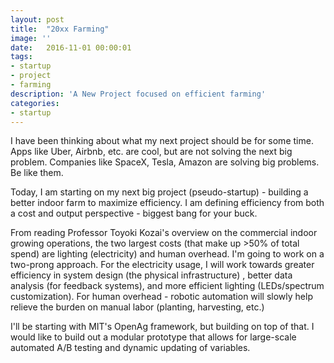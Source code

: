 ```yaml
---
layout: post
title:  "20xx Farming"
image: ''
date:   2016-11-01 00:00:01
tags:
- startup
- project
- farming
description: 'A New Project focused on efficient farming'
categories:
- startup
---
```


I have been thinking about what my next project should be for some time. Apps like Uber, Airbnb, etc. are cool, but are not solving the next big problem. Companies like SpaceX, Tesla, Amazon are solving big problems. Be like them.

Today, I am starting on my next big project (pseudo-startup) - building a better indoor farm to maximize efficiency. I am defining efficiency from both a cost and output perspective - biggest bang for your buck.

From reading Professor Toyoki Kozai's overview on the commercial indoor growing operations, the two largest costs (that make up >50% of total spend) are lighting (electricity) and human overhead. I'm going to work on a two-prong approach. For the electricity usage, I will work towards greater efficiency in system design (the physical infrastructure)
, better data analysis (for feedback systems), and more efficient lighting (LEDs/spectrum customization). For human overhead - robotic automation will slowly help relieve the burden on manual labor (planting, harvesting, etc.)

I'll be starting with MIT's OpenAg framework, but building on top of that. I would like to build out a modular prototype that allows for large-scale automated A/B testing and dynamic updating of variables. 


